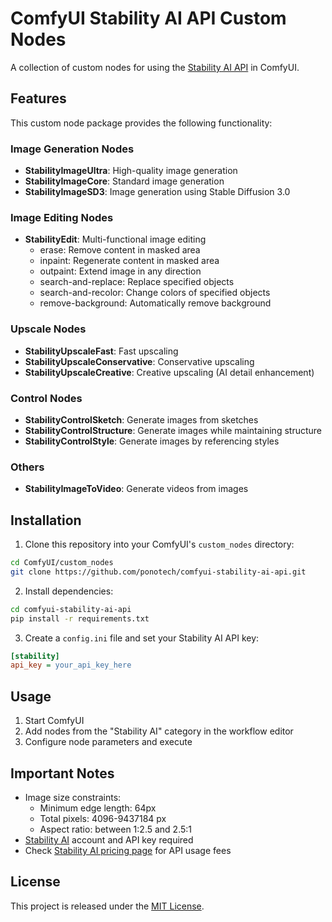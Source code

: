 # ComfyUI Stability AI API Custom Nodes

A collection of custom nodes for using the [Stability AI API](https://platform.stability.ai/) in ComfyUI.

## Features

This custom node package provides the following functionality:

### Image Generation Nodes
- **StabilityImageUltra**: High-quality image generation
- **StabilityImageCore**: Standard image generation
- **StabilityImageSD3**: Image generation using Stable Diffusion 3.0

### Image Editing Nodes
- **StabilityEdit**: Multi-functional image editing
  - erase: Remove content in masked area
  - inpaint: Regenerate content in masked area
  - outpaint: Extend image in any direction
  - search-and-replace: Replace specified objects
  - search-and-recolor: Change colors of specified objects
  - remove-background: Automatically remove background

### Upscale Nodes
- **StabilityUpscaleFast**: Fast upscaling
- **StabilityUpscaleConservative**: Conservative upscaling
- **StabilityUpscaleCreative**: Creative upscaling (AI detail enhancement)

### Control Nodes
- **StabilityControlSketch**: Generate images from sketches
- **StabilityControlStructure**: Generate images while maintaining structure
- **StabilityControlStyle**: Generate images by referencing styles

### Others
- **StabilityImageToVideo**: Generate videos from images

## Installation

1. Clone this repository into your ComfyUI's `custom_nodes` directory:
```bash
cd ComfyUI/custom_nodes
git clone https://github.com/ponotech/comfyui-stability-ai-api.git
```

2. Install dependencies:
```bash
cd comfyui-stability-ai-api
pip install -r requirements.txt
```

3. Create a `config.ini` file and set your Stability AI API key:
```ini
[stability]
api_key = your_api_key_here
```

## Usage

1. Start ComfyUI
2. Add nodes from the "Stability AI" category in the workflow editor
3. Configure node parameters and execute

## Important Notes

- Image size constraints:
  - Minimum edge length: 64px
  - Total pixels: 4096-9437184 px
  - Aspect ratio: between 1:2.5 and 2.5:1
- [Stability AI](https://platform.stability.ai/) account and API key required
- Check [Stability AI pricing page](https://platform.stability.ai/pricing) for API usage fees

## License

This project is released under the [MIT License](LICENSE).